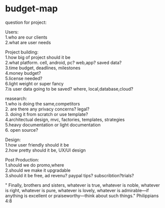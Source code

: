 # budget-map

question for project:  


Users:  
1.who are our clients  
2.what are user needs  

Project building:  
1.how big of project should it be  
2.what platform. cell, android, pc? web,app? saved data?   
3.time budget, deadlines, milestones  
4.money budget?  
5.license needed?  
6.light weight or super fancy  
7.is user data going to be saved? where, local,database,cloud?  

reasearch:  
1.who is doing the same,competitors  
2. are there any privacy concerns? legal?  
3. doing it from scratch or use template?  
4.architectual design, mvc, factories, templates, strategies  
5.heavy documentation or light documentation  
6. open source?  

Design:  
1.how user friendly should it be  
2.how pretty should it be, UX/UI design  

Post Production:  
1.should we do promo,where   
2.should we make it upgradable  
3.should it be free, ad revenu? paypal tips? subscribtion?trials?  

" Finally, brothers and sisters, whatever is true, whatever is noble, whatever is right, whatever is pure, whatever is lovely, whatever is admirable—if anything is excellent or praiseworthy—think about such things." Philippians 4:8
